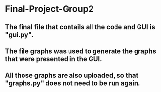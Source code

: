  # Final-Project-Group2
## The final file that contails all the code and GUI is "gui.py". 
## The file graphs was used to generate the graphs that were presented in the GUI. 
## All those graphs are also uploaded, so that "graphs.py" does not need to be run again.

